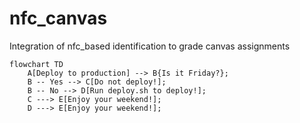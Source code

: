 # nfc_canvas
Integration of nfc_based identification to grade canvas assignments

```mermaid
flowchart TD
    A[Deploy to production] --> B{Is it Friday?};
    B -- Yes --> C[Do not deploy!];
    B -- No --> D[Run deploy.sh to deploy!];
    C ---> E[Enjoy your weekend!];
    D ---> E[Enjoy your weekend!];
```